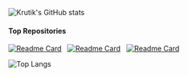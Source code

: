 ![Krutik's GitHub stats](https://github-readme-stats.vercel.app/api?username=KrutikGadhiya&show_icons=true&theme=tokyonight)

#### Top Repositories

[![Readme Card](https://github-readme-stats.vercel.app/api/pin/?username=KrutikGadhiya&repo=SGP-Feedback-System&theme=tokyonight)](https://github.com/KrutikGadhiya/SGP-Feedback-System) &nbsp; [![Readme Card](https://github-readme-stats.vercel.app/api/pin/?username=KrutikGadhiya&repo=SGP-Feedback_system-backend&theme=tokyonight)](https://github.com/KrutikGadhiya/SGP-Feedback_system-backend) &nbsp; [![Readme Card](https://github-readme-stats.vercel.app/api/pin/?username=KrutikGadhiya&repo=sgp-event-management&theme=tokyonight)](https://github.com/KrutikGadhiya/sgp-event-management)

![Top Langs](https://github-readme-stats.vercel.app/api/top-langs/?username=KrutikGadhiya&theme=tokyonight)
